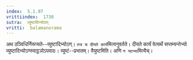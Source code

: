 ```yaml
---
index:  5.1.97
vrittiindex:  1738
sutra:  व्युष्टादिभ्योऽण्
vritti:  balamanorama 
---
```


अथ ठञ्विधिर्निरूप्यते--व्युष्टादिभ्योऽण्। `तत्र च दीयते कार्य`मित्यनुवर्तते। दीयते कार्यं वेत्यर्थे सप्तम्यन्तेभ्यो व्युष्टादिभ्योऽण्स्याट्ठञोऽपवादः। व्युष्टं--प्रभातम्। वैयुष्टमिति। अणि `न य्वाभ्या`मित्यैच्। 

